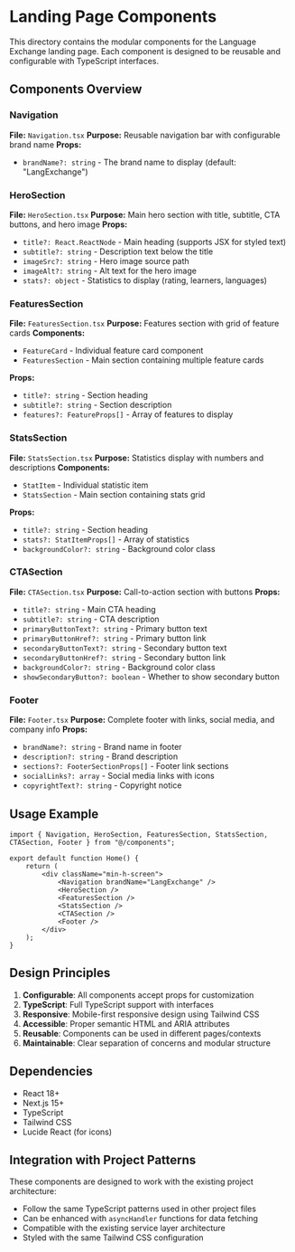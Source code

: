 # Landing Page Components

This directory contains the modular components for the Language Exchange landing page. Each component is designed to be reusable and configurable with TypeScript interfaces.

## Components Overview

### Navigation

**File:** `Navigation.tsx`
**Purpose:** Reusable navigation bar with configurable brand name
**Props:**

- `brandName?: string` - The brand name to display (default: "LangExchange")

### HeroSection

**File:** `HeroSection.tsx`
**Purpose:** Main hero section with title, subtitle, CTA buttons, and hero image
**Props:**

- `title?: React.ReactNode` - Main heading (supports JSX for styled text)
- `subtitle?: string` - Description text below the title
- `imageSrc?: string` - Hero image source path
- `imageAlt?: string` - Alt text for the hero image
- `stats?: object` - Statistics to display (rating, learners, languages)

### FeaturesSection

**File:** `FeaturesSection.tsx`
**Purpose:** Features section with grid of feature cards
**Components:**

- `FeatureCard` - Individual feature card component
- `FeaturesSection` - Main section containing multiple feature cards

**Props:**

- `title?: string` - Section heading
- `subtitle?: string` - Section description
- `features?: FeatureProps[]` - Array of features to display

### StatsSection

**File:** `StatsSection.tsx`
**Purpose:** Statistics display with numbers and descriptions
**Components:**

- `StatItem` - Individual statistic item
- `StatsSection` - Main section containing stats grid

**Props:**

- `title?: string` - Section heading
- `stats?: StatItemProps[]` - Array of statistics
- `backgroundColor?: string` - Background color class

### CTASection

**File:** `CTASection.tsx`
**Purpose:** Call-to-action section with buttons
**Props:**

- `title?: string` - Main CTA heading
- `subtitle?: string` - CTA description
- `primaryButtonText?: string` - Primary button text
- `primaryButtonHref?: string` - Primary button link
- `secondaryButtonText?: string` - Secondary button text
- `secondaryButtonHref?: string` - Secondary button link
- `backgroundColor?: string` - Background color class
- `showSecondaryButton?: boolean` - Whether to show secondary button

### Footer

**File:** `Footer.tsx`
**Purpose:** Complete footer with links, social media, and company info
**Props:**

- `brandName?: string` - Brand name in footer
- `description?: string` - Brand description
- `sections?: FooterSectionProps[]` - Footer link sections
- `socialLinks?: array` - Social media links with icons
- `copyrightText?: string` - Copyright notice

## Usage Example

```tsx
import { Navigation, HeroSection, FeaturesSection, StatsSection, CTASection, Footer } from "@/components";

export default function Home() {
	return (
		<div className="min-h-screen">
			<Navigation brandName="LangExchange" />
			<HeroSection />
			<FeaturesSection />
			<StatsSection />
			<CTASection />
			<Footer />
		</div>
	);
}
```

## Design Principles

1. **Configurable**: All components accept props for customization
2. **TypeScript**: Full TypeScript support with interfaces
3. **Responsive**: Mobile-first responsive design using Tailwind CSS
4. **Accessible**: Proper semantic HTML and ARIA attributes
5. **Reusable**: Components can be used in different pages/contexts
6. **Maintainable**: Clear separation of concerns and modular structure

## Dependencies

- React 18+
- Next.js 15+
- TypeScript
- Tailwind CSS
- Lucide React (for icons)

## Integration with Project Patterns

These components are designed to work with the existing project architecture:

- Follow the same TypeScript patterns used in other project files
- Can be enhanced with `asyncHandler` functions for data fetching
- Compatible with the existing service layer architecture
- Styled with the same Tailwind CSS configuration
